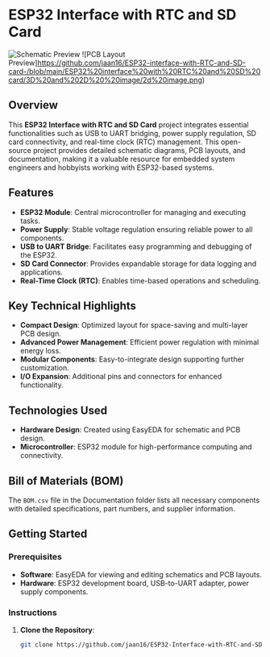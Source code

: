 # ESP32 Interface with RTC and SD Card

![Schematic Preview](Images/schematic_preview.png)
![PCB Layout Preview]https://github.com/jaan16/ESP32-interface-with-RTC-and-SD-card-/blob/main/ESP32%20interface%20with%20RTC%20and%20SD%20card/3D%20and%202D%20%20image/2d%20image.png)

## Overview
This **ESP32 Interface with RTC and SD Card** project integrates essential functionalities such as USB to UART bridging, power supply regulation, SD card connectivity, and real-time clock (RTC) management. This open-source project provides detailed schematic diagrams, PCB layouts, and documentation, making it a valuable resource for embedded system engineers and hobbyists working with ESP32-based systems.

## Features
- **ESP32 Module**: Central microcontroller for managing and executing tasks.
- **Power Supply**: Stable voltage regulation ensuring reliable power to all components.
- **USB to UART Bridge**: Facilitates easy programming and debugging of the ESP32.
- **SD Card Connector**: Provides expandable storage for data logging and applications.
- **Real-Time Clock (RTC)**: Enables time-based operations and scheduling.

## Key Technical Highlights
- **Compact Design**: Optimized layout for space-saving and multi-layer PCB design.
- **Advanced Power Management**: Efficient power regulation with minimal energy loss.
- **Modular Components**: Easy-to-integrate design supporting further customization.
- **I/O Expansion**: Additional pins and connectors for enhanced functionality.

## Technologies Used
- **Hardware Design**: Created using EasyEDA for schematic and PCB design.
- **Microcontroller**: ESP32 module for high-performance computing and connectivity.

## Bill of Materials (BOM)
The `BOM.csv` file in the Documentation folder lists all necessary components with detailed specifications, part numbers, and supplier information.

## Getting Started

### Prerequisites
- **Software**: EasyEDA for viewing and editing schematics and PCB layouts.
- **Hardware**: ESP32 development board, USB-to-UART adapter, power supply components.

### Instructions
1. **Clone the Repository**:
   ```bash
   git clone https://github.com/jaan16/ESP32-Interface-with-RTC-and-SD-Card.git
